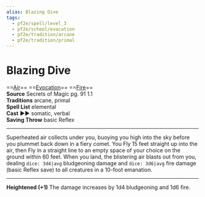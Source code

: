 ```yaml
---
alias: Blazing Dive
tags:
  - pf2e/spell/level_3
  - pf2e/school/evocation
  - pf2e/tradition/arcane
  - pf2e/tradition/primal
---
```


# Blazing Dive

==[Air](../../../Traits/Air.md)== ==[Evocation](../../../Traits/Evocation.md)== ==[Fire](../../../Traits/Fire.md)==  
__Source__ Secrets of Magic pg. 91 1.1  
**Traditions** arcane, primal  
**Spell List** elemental  
**Cast** ►► somatic, verbal  
**Saving Throw** basic Reflex

---

Superheated air collects under you, buoying you high into the sky before you plummet back down in a fiery comet. You Fly 15 feet straight up into the air, then Fly in a straight line to an empty space of your choice on the ground within 60 feet. When you land, the blistering air blasts out from you, dealing `dice: 3d4|avg` bludgeoning damage and `dice: 3d6|avg` fire damage (basic Reflex save) to all creatures in a 10-foot emanation.

<hr>

**Heightened (+1)** The damage increases by 1d4 bludgeoning and 1d6 fire.
